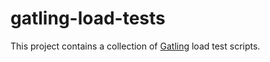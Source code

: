 gatling-load-tests
==================

This project contains a collection of [Gatling](http://gatling.io/) load test scripts. 

